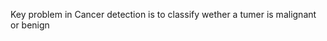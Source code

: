 <p> 
    Key problem in Cancer detection is to classify wether a tumer
    is malignant or benign
</p>